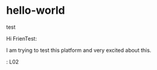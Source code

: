 # hello-world
test

Hi FrienTest:

I am trying to test this platform and very excited about this.


: L02
